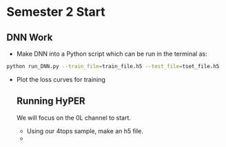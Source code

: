 # Semester 2 Start

## DNN Work 
* Make DNN into a Python script which can be run in the terminal as:
```bash
python run_DNN.py --train_file=train_file.h5 --test_file=tset_file.h5
```
* Plot the loss curves for training

  ## Running HyPER
  We will focus on the 0L channel to start.
  * Using our 4tops sample, make an h5 file.
  * 
